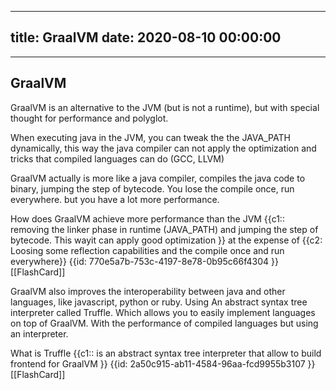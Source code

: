 
---
title: GraalVM
date: 2020-08-10 00:00:00
---
---

## GraalVM

GraalVM is an alternative to the JVM (but is not a runtime), but with special thought for performance and polyglot.

When executing java in the JVM, you can tweak the the JAVA_PATH dynamically, this way the java compiler can not apply the optimization and tricks that compiled languages can do (GCC, LLVM)

GraalVM actually is more like a java compiler, compiles the java code to binary, jumping the step of bytecode. You lose the compile once, run everywhere. but you have a lot more performance.

How does GraalVM achieve more performance than the JVM {{c1:: removing the linker phase in runtime (JAVA_PATH) and jumping the step of bytecode. This wayit can apply good optimization }} at the expense of {{c2: Loosing some reflection capabilities and the compile once and run everywhere}} {{id: 770e5a7b-753c-4197-8e78-0b95c66f4304 }} [[FlashCard]]

GraalVM also improves the interoperability between java and other languages, like javascript,  python or ruby.  Using An abstract syntax tree interpreter called Truffle. Which allows you to easily implement languages on top of GraalVM. With the performance of compiled languages but using an interpreter.

 What is Truffle {{c1:: is an abstract syntax tree interpreter that allow to build frontend for GraalVM  }} {{id: 2a50c915-ab11-4584-96aa-fcd9955b3107 }} [[FlashCard]]
